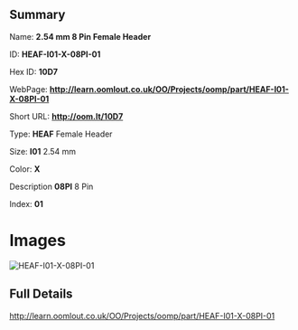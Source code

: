 

## Summary
 
Name: __2.54 mm 8 Pin Female Header__

ID: __HEAF-I01-X-08PI-01__

Hex ID: __10D7__

WebPage: __http://learn.oomlout.co.uk/OO/Projects/oomp/part/HEAF-I01-X-08PI-01__

Short URL: __http://oom.lt/10D7__


Type: __HEAF__ Female Header 

Size: __I01__ 2.54 mm 

Color: __X__  

Description __08PI__ 8 Pin 

Index: __01__


# Images
![HEAF-I01-X-08PI-01](http://oomlout.com/oomp-gen/parts/HEAF-I01-X-08PI-01/HEAF-I01-X-08PI-01_420.jpg)



## Full Details

 http://learn.oomlout.co.uk/OO/Projects/oomp/part/HEAF-I01-X-08PI-01














